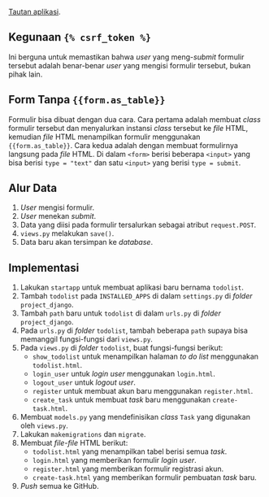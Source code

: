 [Tautan aplikasi](https://pbp-tugas-2-mabar-benar.herokuapp.com/todolist/).

## Kegunaan `{% csrf_token %}`

Ini berguna untuk memastikan bahwa *user* yang meng-*submit* formulir tersebut adalah benar-benar *user* yang mengisi formulir tersebut, bukan pihak lain.

## Form Tanpa `{{form.as_table}}`

Formulir bisa dibuat dengan dua cara. Cara pertama adalah membuat *class* formulir tersebut dan menyalurkan instansi *class* tersebut ke *file* HTML, kemudian *file* HTML menampilkan formulir menggunakan `{{form.as_table}}`. Cara kedua adalah dengan membuat formulirnya langsung pada *file* HTML. Di dalam `<form>` berisi beberapa `<input>` yang bisa berisi `type = "text"` dan satu `<input>` yang berisi `type = submit`.

## Alur Data

1. *User* mengisi formulir.
2. *User* menekan *submit*.
3. Data yang diisi pada formulir tersalurkan sebagai atribut `request.POST`.
4. `views.py` melakukan `save()`.
5. Data baru akan tersimpan ke *database*.

## Implementasi

1. Lakukan `startapp` untuk membuat aplikasi baru bernama `todolist`.
2. Tambah `todolist` pada `INSTALLED_APPS` di dalam `settings.py` di *folder* `project_django`.
3. Tambah `path` baru untuk `todolist` di dalam `urls.py` di *folder* `project_django`.
4. Pada `urls.py` di *folder* `todolist`, tambah beberapa `path` supaya bisa memanggil fungsi-fungsi dari `views.py`.
5. Pada `views.py` di *folder* `todolist`, buat fungsi-fungsi berikut:
    - `show_todolist` untuk menampilkan halaman *to do list* menggunakan `todolist.html`.
    - `login_user` untuk *login* *user* menggunakan `login.html`.
    - `logout_user` untuk *logout* *user*.
    - `register` untuk membuat akun baru menggunakan `register.html`.
    - `create_task` untuk membuat *task* baru menggunakan `create-task.html`.
6. Membuat `models.py` yang mendefinisikan *class* `Task` yang digunakan oleh `views.py`.
7. Lakukan `makemigrations` dan `migrate`.
8. Membuat *file*-*file* HTML berikut:
    - `todolist.html` yang menampilkan tabel berisi semua *task*.
    - `login.html` yang memberikan formulir *login* *user*.
    - `register.html` yang memberikan formulir registrasi akun.
    - `create-task.html` yang memberikan formulir pembuatan *task* baru.
9. *Push* semua ke GitHub.